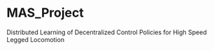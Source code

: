 # MAS_Project
Distributed Learning of Decentralized Control Policies for High Speed Legged Locomotion

